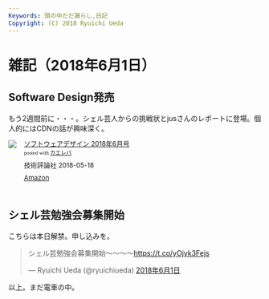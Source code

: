 ```yaml
---
Keywords: 頭の中だだ漏らし,日記
Copyright: (C) 2018 Ryuichi Ueda
---
```


# 雑記（2018年6月1日）

## Software Design発売

もう2週間前に・・・。シェル芸人からの挑戦状とjusさんのレポートに登場。個人的にはCDNの話が興味深く。

<div class="kaerebalink-box" style="text-align:left;padding-bottom:20px;font-size:small;/zoom: 1;overflow: hidden;"><div class="kaerebalink-image" style="float:left;margin:0 15px 10px 0;"><a href="https://www.amazon.co.jp/exec/obidos/ASIN/B07BYWVM66/ryuichiueda-22/" target="_blank" ><img src="https://images-fe.ssl-images-amazon.com/images/I/51KtxW3auuL._SL160_.jpg" style="border: none;" /></a></div><div class="kaerebalink-info" style="line-height:120%;/zoom: 1;overflow: hidden;"><div class="kaerebalink-name" style="margin-bottom:10px;line-height:120%"><a href="https://www.amazon.co.jp/exec/obidos/ASIN/B07BYWVM66/ryuichiueda-22/" target="_blank" >ソフトウェアデザイン 2018年6月号</a><div class="kaerebalink-powered-date" style="font-size:8pt;margin-top:5px;font-family:verdana;line-height:120%">posted with <a href="https://kaereba.com" rel="nofollow" target="_blank">カエレバ</a></div></div><div class="kaerebalink-detail" style="margin-bottom:5px;"> 技術評論社 2018-05-18    </div><div class="kaerebalink-link1" style="margin-top:10px;"><div class="shoplinkamazon" style="display:inline;margin-right:5px"><a href="https://www.amazon.co.jp/gp/search?keywords=%20%E3%82%BD%E3%83%95%E3%83%88%E3%82%A6%E3%82%A7%E3%82%A2%E3%83%87%E3%82%B6%E3%82%A4%E3%83%B3%202018%E5%B9%B46%E6%9C%88%E5%8F%B7&__mk_ja_JP=%E3%82%AB%E3%82%BF%E3%82%AB%E3%83%8A&tag=ryuichiueda-22" target="_blank" >Amazon</a></div></div></div><div class="booklink-footer" style="clear: left"></div></div>

## シェル芸勉強会募集開始

こちらは本日解禁。申し込みを。

<blockquote class="twitter-tweet" data-lang="ja"><p lang="ja" dir="ltr">シェル芸勉強会募集開始〜〜〜〜<a href="https://t.co/yOjyk3Fejs">https://t.co/yOjyk3Fejs</a></p>&mdash; Ryuichi Ueda (@ryuichiueda) <a href="https://twitter.com/ryuichiueda/status/1002411373496713216?ref_src=twsrc%5Etfw">2018年6月1日</a></blockquote>
<script async src="https://platform.twitter.com/widgets.js" charset="utf-8"></script>


以上。まだ電車の中。
